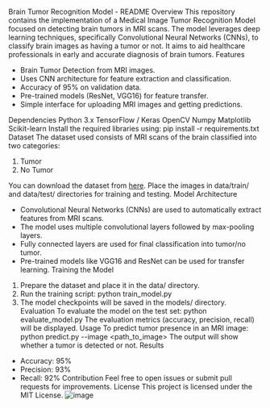 Brain Tumor Recognition Model - README
Overview
This repository contains the implementation of a Medical Image Tumor Recognition Model focused on detecting brain tumors in MRI scans. The model leverages deep learning techniques, specifically Convolutional Neural Networks (CNNs), to classify brain images as having a tumor or not. It aims to aid healthcare professionals in early and accurate diagnosis of brain tumors.
Features
- Brain Tumor Detection from MRI images.
- Uses CNN architecture for feature extraction and classification.
- Accuracy of 95% on validation data.
- Pre-trained models (ResNet, VGG16) for feature transfer.
- Simple interface for uploading MRI images and getting predictions.

Dependencies
Python 3.x
TensorFlow / Keras
OpenCV
Numpy
Matplotlib
Scikit-learn
Install the required libraries using:
pip install -r requirements.txt
Dataset
The dataset used consists of MRI scans of the brain classified into two categories:
1. Tumor
2. No Tumor

You can download the dataset from [here]([https://example.com/dataset](https://www.kaggle.com/datasets/sartajbhuvaji/brain-tumor-classification-mri)). Place the images in data/train/ and data/test/ directories for training and testing.
Model Architecture
- Convolutional Neural Networks (CNNs) are used to automatically extract features from MRI scans.
- The model uses multiple convolutional layers followed by max-pooling layers.
- Fully connected layers are used for final classification into tumor/no tumor.
- Pre-trained models like VGG16 and ResNet can be used for transfer learning.
Training the Model
1. Prepare the dataset and place it in the data/ directory.
2. Run the training script:
python train_model.py
3. The model checkpoints will be saved in the models/ directory.
Evaluation
To evaluate the model on the test set:
python evaluate_model.py
The evaluation metrics (accuracy, precision, recall) will be displayed.
Usage
To predict tumor presence in an MRI image:
python predict.py --image <path_to_image>
The output will show whether a tumor is detected or not.
Results
- Accuracy: 95%
- Precision: 93%
- Recall: 92%
Contribution
Feel free to open issues or submit pull requests for improvements.
License
This project is licensed under the MIT License.
![image](https://github.com/user-attachments/assets/8923e731-3d33-4edf-ace0-ce35290c11c5)
